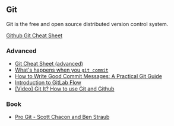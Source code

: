## Git

Git is the free and open source distributed version control system.

[Github Git Cheat Sheet](https://github.github.com/training-kit/downloads/github-git-cheat-sheet/)

### Advanced

* [Git Cheat Sheet (advanced)](https://dev.to/maxpou/git-cheat-sheet-advanced-3a17)
* [What's happens when you `git commit`](https://dev.to/maxpou/what-s-happens-when-you-git-commit-59n7)
* [How to Write Good Commit Messages: A Practical Git Guide](https://www.freecodecamp.org/news/writing-good-commit-messages-a-practical-guide/)
* [Introduction to GitLab Flow](https://docs.gitlab.com/ee/topics/gitlab_flow.html)
* [[Video] Git It? How to use Git and Github](https://www.youtube.com/watch?v=HkdAHXoRtos)

### Book

* [Pro Git - Scott Chacon and Ben Straub](https://git-scm.com/book/en/v2)
